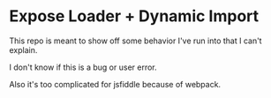 # Expose Loader + Dynamic Import

This repo is meant to show off some behavior I've run into that I can't explain.

I don't know if this is a bug or user error.

Also it's too complicated for jsfiddle because of webpack.